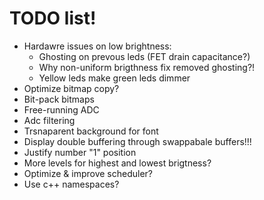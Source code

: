 # TODO list!

- Hardawre issues on low brightness:
  - Ghosting on prevous leds (FET drain capacitance?)
  - Why non-uniform brigthness fix removed ghosting?!
  - Yellow leds make green leds dimmer
- Optimize bitmap copy?
- Bit-pack bitmaps
- Free-running ADC
- Adc filtering
- Trsnaparent background for font
- Display double buffering through swappabale buffers!!!
- Justify number "1" position
- More levels for highest and lowest brigtness?
- Optimize & improve scheduler?
- Use c++ namespaces?
